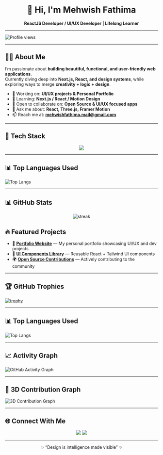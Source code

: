 <!-- Banner -->
<h1 align="center">👋 Hi, I'm Mehwish Fathima</h1>
<p align="center">
  <b>ReactJS Developer / UI/UX Developer
| Lifelong Learner</b>
</p>

---

![Profile views](https://img.shields.io/badge/Profile%20views-11,280-brightgreen)

---

## 👩‍💻 About Me  

I’m passionate about **building beautiful, functional, and user-friendly web applications**.  
Currently diving deep into **Next.js, React, and design systems**, while exploring ways to merge **creativity + logic + design**.  

- 🔭 Working on: **UI/UX projects & Personal Portfolio**  
- 🌱 Learning: **Next.js / React / Motion Design**  
- 👯 Open to collaborate on: **Open Source & UI/UX focused apps**  
- 💬 Ask me about: **React, Three.js, Framer Motion**  
- 📫 Reach me at: **mehwishfathima.mail@gmail.com**

---

## 🚀 Tech Stack  

<p align="center">
  <img src="https://skillicons.dev/icons?i=html,css,js,ts,react,nextjs,nodejs,mongodb,git,figma" />
</p>

---

## 📊 Top Languages Used
![Top Langs](https://github-readme-stats.vercel.app/api/top-langs/?username=mehwish-11&layout=compact&theme=tokyonight)

---

## 📊 GitHub Stats  

<p align="center">
<img src="https://github-readme-streak-stats.herokuapp.com/?user=YourUserName&theme=tokyonight" alt="streak"/>
</p>

## 🔥 Featured Projects  

- 🚀 [**Portfolio Website**](#) — My personal portfolio showcasing UI/UX and dev projects  
- 🎨 [**UI Components Library**](#) — Reusable React + Tailwind UI components  
- 🌍 [**Open Source Contributions**](#) — Actively contributing to the community  

---

## 🏆 GitHub Trophies
[![trophy](https://github-profile-trophy.vercel.app/?username=mehwish-11&theme=tokyonight&row=1&column=6)](https://github.com/ryo-ma/github-profile-trophy)

---

## 📊 Top Languages Used
![Top Langs](https://github-readme-stats.vercel.app/api/top-langs/?username=mehwish-11&layout=compact&theme=tokyonight)

---

## 📈 Activity Graph
![GitHub Activity Graph](https://github-readme-activity-graph.vercel.app/graph?username=mehwish-11&theme=tokyo-night)

---

## 🎨 3D Contribution Graph
![3D Contribution Graph](./profile-3d-contrib/profile-night-rainbow.svg)

---

## 🌐 Connect With Me  

<p align="center">
  <a href="https://linkedin.com/in/mehwishfathima11" target="_blank"><img src="https://skillicons.dev/icons?i=linkedin" /></a>
  <a href="mailto:mehwishfathima.mail@gmail.com"><img src="https://skillicons.dev/icons?i=gmail" /></a>
</p>

---

<p align="center">✨ “Design is intelligence made visible” ✨</p>